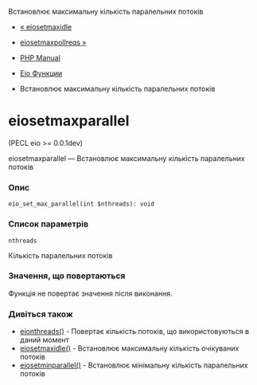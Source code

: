 Встановлює максимальну кількість паралельних потоків

-   [« eiosetmaxidle](function.eio-set-max-idle.html)
    
-   [eiosetmaxpollreqs »](function.eio-set-max-poll-reqs.html)
    
-   [PHP Manual](index.md)
    
-   [Eio Функции](ref.eio.md)
    
-   Встановлює максимальну кількість паралельних потоків
    

# eiosetmaxparallel

(PECL eio >= 0.0.1dev)

eiosetmaxparallel — Встановлює максимальну кількість паралельних потоків

### Опис

```methodsynopsis
eio_set_max_parallel(int $nthreads): void
```

### Список параметрів

`nthreads`

Кількість паралельних потоків

### Значення, що повертаються

Функція не повертає значення після виконання.

### Дивіться також

-   [eionthreads()](function.eio-nthreads.html) - Повертає кількість потоків, що використовуються в даний момент
-   [eiosetmaxidle()](function.eio-set-max-idle.html) - Встановлює максимальну кількість очікуваних потоків
-   [eiosetminparallel()](function.eio-set-min-parallel.html) - Встановлює мінімальну кількість паралельних потоків